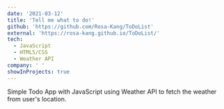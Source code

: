 ```yaml
---
date: '2021-03-12'
title: 'Tell me what to do!'
github: 'https://github.com/Rosa-Kang/ToDoList'
external: 'https://rosa-kang.github.io/ToDoList/'
tech:
  - JavaScript
  - HTML5/CSS
  - Weather API
company: ' '
showInProjects: true
---
```


Simple Todo App with JavaScript using Weather API to fetch the weather from user's location.
